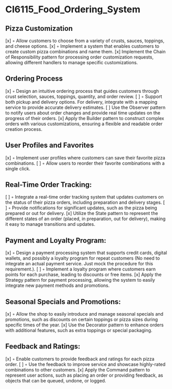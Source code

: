 # CI6115_Food_Ordering_System

## Pizza Customization

[x] ◦ Allow customers to choose from a variety of crusts, sauces, toppings, and cheese options.
[x] ◦ Implement a system that enables customers to create custom pizza combinations and name them.
[x] Implement the Chain of Responsibility pattern for processing order customization requests, allowing different handlers to manage specific customizations.

## Ordering Process

[x] ◦ Design an intuitive ordering process that guides customers through crust selection, sauces, toppings, quantity, and order review.
[ ] ◦ Support both pickup and delivery options. For delivery, integrate with a mapping service to provide accurate delivery estimates.
[ ] Use the Observer pattern to notify users about order changes and provide real time updates on the progress of their orders.
[x] Apply the Builder pattern to construct complex orders with various customizations, ensuring a flexible and readable order creation process.

## User Profiles and Favorites

[x] ◦ Implement user profiles where customers can save their favorite pizza combinations.
[ ] ◦ Allow users to reorder their favorite combinations with a single click.

## Real-Time Order Tracking:

[ ] ◦ Integrate a real-time order tracking system that updates customers on the status of their pizza orders, including preparation and delivery stages.
[ ] ◦ Provide notifications for significant updates, such as the pizza being prepared or out for delivery.
[x] Utilize the State pattern to represent the different states of an order (placed, in preparation, out for delivery), making it easy to manage transitions and updates.

## Payment and Loyalty Program:

[x] ◦ Design a payment processing system that supports credit cards, digital wallets, and possibly a loyalty program for repeat customers (No need to integrate an actual payment service. Just mock the procedure for this requirement.).
[ ] ◦ Implement a loyalty program where customers earn points for each purchase, leading to discounts or free items.
[x] Apply the Strategy pattern for payment processing, allowing the system to easily integrate new payment methods and promotions.

## Seasonal Specials and Promotions:

[x] ◦ Allow the shop to easily introduce and manage seasonal specials and promotions, such as discounts on certain toppings or pizza sizes during specific times of the year.
[x] Use the Decorator pattern to enhance orders with additional features, such as extra toppings or special packaging.

## Feedback and Ratings:

[x] ◦ Enable customers to provide feedback and ratings for each pizza order.
[ ] ◦ Use the feedback to improve service and showcase highly-rated combinations to other customers.
[x] Apply the Command pattern to represent user actions, such as placing an order or providing feedback, as objects that can be queued, undone, or logged.
